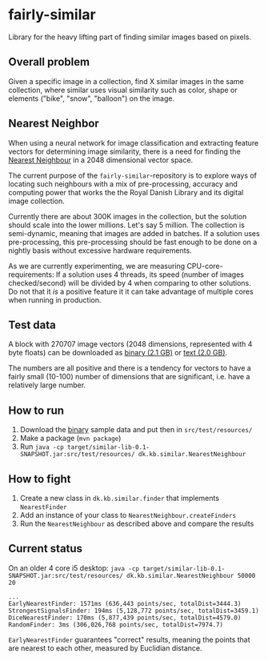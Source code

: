 # fairly-similar
Library for the heavy lifting part of finding similar images based on pixels.

## Overall problem

Given a specific image in a collection, find X similar images in the same collection, 
where similar uses visual similarity such as color, shape or elements ("bike", "snow", 
"balloon") on the image.

## Nearest Neighbor

When using a neural network for image classification and extracting feature vectors for 
determining image similarity, there is a need for finding the 
[Nearest Neighbour](https://en.wikipedia.org/wiki/Nearest_neighbor_search) in a 2048 
dimensional vector space.

The current purpose of the `fairly-similar`-repository is to explore ways of locating 
such neighbours with a mix of pre-processing, accuracy and computing power that works 
the the Royal Danish Library and its digital image collection.

Currently there are about 300K images in the collection, but the solution should scale 
into the lower millions. Let's say 5 million. The collection is semi-dynamic, meaning 
that images are added in batches. If a solution uses pre-processing, this pre-processing 
should be fast enough to be done on a nightly basis without excessive hardware requirements.

As we are currently experimenting, we are measuring CPU-core-requirements: If a solution 
uses 4 threads, its speed (number of images checked/second) will be divided by 4 when 
comparing to other solutions. Do not that it _is_ a positive feature it it can take 
advantage of multiple cores when running in production.

## Test data

A block with 270707 image vectors (2048 dimensions, represented with 4 byte floats) can 
be downloaded as 
[binary (2.1 GB)](https://labs-devel.statsbiblioteket.dk/pixplot/kb_all/pixplot_vectors_270707.bin) or 
[text (2.0 GB)](https://labs-devel.statsbiblioteket.dk/pixplot/kb_all/pixplot_vectors_270707.txt.gz).

The numbers are all positive and there is a tendency for vectors to have a fairly small 
(10-100) number of dimensions that are significant, i.e. have a relatively large number.

## How to run

1. Download the [binary](https://labs-devel.statsbiblioteket.dk/pixplot/kb_all/pixplot_vectors_270707.bin)
sample data and put then in `src/test/resources/`
2. Make a package (`mvn package`)
3. Run `java -cp target/similar-lib-0.1-SNAPSHOT.jar:src/test/resources/ dk.kb.similar.NearestNeighbour`

## How to fight

1. Create a new class in `dk.kb.similar.finder` that implements `NearestFinder`
2. Add an instance of your class to `NearestNeighbour.createFinders`
3. Run the `NearestNeighbour` as described above and compare the results

## Current status

On an older 4 core i5 desktop:
`java -cp target/similar-lib-0.1-SNAPSHOT.jar:src/test/resources/ dk.kb.similar.NearestNeighbour 50000 20`
```
...
EarlyNearestFinder: 1571ms (636,443 points/sec, totalDist=3444.3)
StrongestSignalsFinder: 194ms (5,128,772 points/sec, totalDist=3459.1)
DiceNearestFinder: 170ms (5,877,439 points/sec, totalDist=4579.0)
RandomFinder: 3ms (306,026,768 points/sec, totalDist=7974.7)
```

`EarlyNearestFinder` guarantees "correct" results, meaning the points that are nearest to each other, measured by Euclidian distance.
